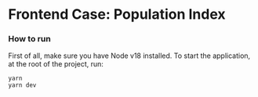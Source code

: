 # Frontend Case: Population Index

### How to run

First of all, make sure you have Node v18 installed. To start the application, at the root of the project, run:
```
yarn
yarn dev
```
